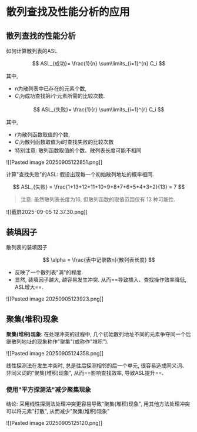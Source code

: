 # 散列查找及性能分析的应用

## 散列查找的性能分析

如何计算散列表的ASL

$$
ASL_{成功}= \frac{1}{n} \sum\limits_{i=1}^{n} C_i
$$

其中,

- n为散列表中已存在的元素个数,
- $C_i$为成功查找第i个元素所需的比较次数.

$$
ASL_{失败}= \frac{1}{r} \sum\limits_{i=1}^{r} C_i
$$

其中,

- r为散列函数取值的个数,
- $C_i$为散列函数取值为i时查找失败的比较次数
- 特别注意: 散列函数取值的个数、散列表长度可能不相同

![[Pasted image 20250905122851.png]]

计算"查找失败"的ASL: 假设出现每一个初始散列地址的概率相同.

$$
ASL_{失败} = \frac{1+13+12+11+10+9+8+7+6+5+4+3+2}{13} = 7
$$

> 注意: 虽然散列表长度为16, 但散列函数的取值范围仅有 13 种可能性.

![[截屏2025-09-05 12.37.30.png]]

## 装填因子

散列表的装填因子

$$
\alpha = \frac{表中记录数n}{散列表长度}
$$

- 反映了一个散列表"满"的程度.
- 显然, 装填因子越大, 越容易发生冲突. 从而==导致插入、查找操作效率降低, ASL增大==.

![[Pasted image 20250905123923.png]]

## 聚集(堆积)现象

**聚集(堆积)现象**:
在处理冲突的过程中, 几个初始散列地址不同的元素争夺同一个后继散列地址的现象称作"聚集"(或称作"堆积").

![[Pasted image 20250905124358.png]]

线性探测法在发生冲突时, 总是往后探测相邻的后一个单元,
很容易造成同义词、非同义词的"聚集(堆积)现象", 从而==影响查找效率, 导致ASL提升==.

### 使用"平方探测法"减少聚集现象

结论: 采用线性探测法处理冲突更容易导致"聚集(堆积)现象",
用其他方法处理冲突可以将元素"打散", 从而减少"聚集(堆积)现象"

![[Pasted image 20250905125120.png]]

